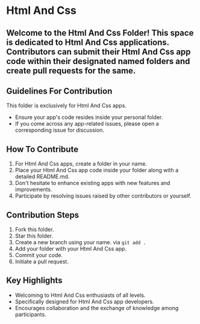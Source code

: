 


# Html And Css
## Welcome to the Html And Css Folder! This space is dedicated to Html And Css applications. Contributors can submit their Html And Css app code within their designated named folders and create pull requests for the same.
## Guidelines For Contribution
This folder is exclusively for Html And Css apps.
- Ensure your app's code resides inside your personal folder.
- If you come across any app-related issues, please open a corresponding issue for discussion.
## How To Contribute
1. For Html And Css apps, create a folder in your name.
2. Place your Html And Css app code inside your folder along with a detailed README.md.
3. Don't hesitate to enhance existing apps with new features and improvements.
4. Participate by resolving issues raised by other contributors or yourself.
## Contribution Steps
1. Fork this folder.
2. Star this folder.
3. Create a new branch using your name.
via ``git add .``
5. Add your folder with your Html And Css app.
6. Commit your code.
7. Initiate a pull request.
## Key Highlights
- Welcoming to Html And Css enthusiasts of all levels.
- Specifically designed for Html And Css app developers.
- Encourages collaboration and the exchange of knowledge among participants.
